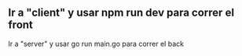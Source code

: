 
Ir a "client" y usar npm run dev para correr el front
----------------------------------------------------------
Ir a "server" y usar go run main.go para correr el back
